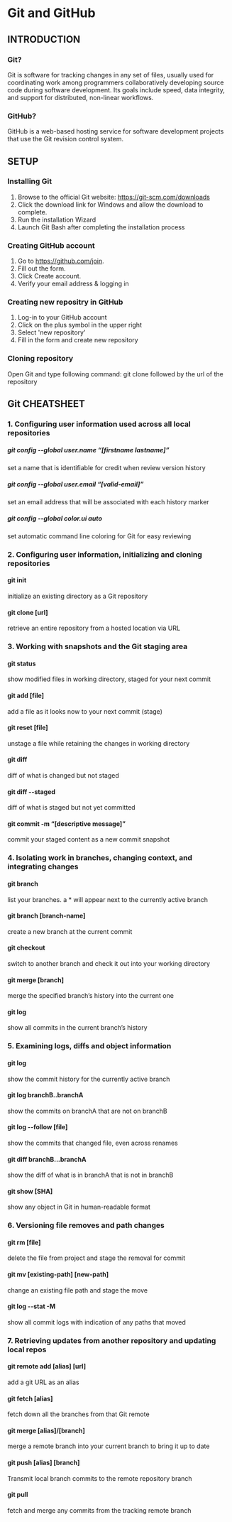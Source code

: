 # Git and GitHub
## INTRODUCTION
### Git?
Git is software for tracking changes in any set of files, usually used for coordinating work among programmers collaboratively developing source code during software development. 
Its goals include speed, data integrity, and support for distributed, non-linear workflows.
### GitHub?
GitHub is a web-based hosting service for software development projects that use the Git revision control system.

## SETUP
### Installing Git
1. Browse to the official Git website: https://git-scm.com/downloads
2. Click the download link for Windows and allow the download to complete.
3. Run the installation Wizard
4. Launch Git Bash after completing the installation process
### Creating GitHub account
1. Go to https://github.com/join.
2. Fill out the form.
3. Click Create account.
4. Verify your email address & logging in
### Creating new repositry in GitHub
1. Log-in to your GitHub account 
2. Click on the plus symbol in the upper right
3. Select 'new repository'
4. Fill in the form and create new repository
### Cloning repository
Open Git and type following command:
git clone followed by the url of the repository

## Git CHEATSHEET

### 1. Configuring user information used across all local repositories

##### git config --global user.name “[firstname lastname]”
set a name that is identifiable for credit when review version history
##### git config --global user.email “[valid-email]”
set an email address that will be associated with each history marker
##### git config --global color.ui auto
set automatic command line coloring for Git for easy reviewing

### 2. Configuring user information, initializing and cloning repositories

#### git init
initialize an existing directory as a Git repository
#### git clone [url]
retrieve an entire repository from a hosted location via URL

### 3. Working with snapshots and the Git staging area

#### git status
show modified files in working directory, staged for your next commit
#### git add [file]
add a file as it looks now to your next commit (stage)
#### git reset [file]
unstage a file while retaining the changes in working directory
#### git diff
diff of what is changed but not staged
#### git diff --staged
diff of what is staged but not yet committed
#### git commit -m “[descriptive message]”
commit your staged content as a new commit snapshot

### 4. Isolating work in branches, changing context, and integrating changes

#### git branch
list your branches. a * will appear next to the currently active branch
#### git branch [branch-name]
create a new branch at the current commit
#### git checkout
switch to another branch and check it out into your working directory
#### git merge [branch]
merge the specified branch’s history into the current one
#### git log
show all commits in the current branch’s history

### 5. Examining logs, diffs and object information

#### git log
show the commit history for the currently active branch
#### git log branchB..branchA
show the commits on branchA that are not on branchB
#### git log --follow [file]
show the commits that changed file, even across renames
#### git diff branchB...branchA
show the diff of what is in branchA that is not in branchB
#### git show [SHA]
show any object in Git in human-readable format

### 6. Versioning file removes and path changes

#### git rm [file]
delete the file from project and stage the removal for commit
#### git mv [existing-path] [new-path]
change an existing file path and stage the move
#### git log --stat -M
show all commit logs with indication of any paths that moved

### 7. Retrieving updates from another repository and updating local repos

#### git remote add [alias] [url]
add a git URL as an alias
#### git fetch [alias]
fetch down all the branches from that Git remote
#### git merge [alias]/[branch]
merge a remote branch into your current branch to bring it up to date
#### git push [alias] [branch]
Transmit local branch commits to the remote repository branch
#### git pull
fetch and merge any commits from the tracking remote branch



